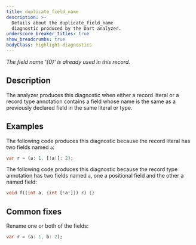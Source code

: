 ```yaml
---
title: duplicate_field_name
description: >-
  Details about the duplicate_field_name
  diagnostic produced by the Dart analyzer.
underscore_breaker_titles: true
show_breadcrumbs: true
bodyClass: highlight-diagnostics
---
```


_The field name '{0}' is already used in this record._

## Description

The analyzer produces this diagnostic when either a record literal or a
record type annotation contains a field whose name is the same as a
previously declared field in the same literal or type.

## Examples

The following code produces this diagnostic because the record literal has
two fields named `a`:

```dart
var r = (a: 1, [!a!]: 2);
```

The following code produces this diagnostic because the record type
annotation has two fields named `a`, one a positional field and the other
a named field:

```dart
void f((int a, {int [!a!]}) r) {}
```

## Common fixes

Rename one or both of the fields:

```dart
var r = (a: 1, b: 2);
```
